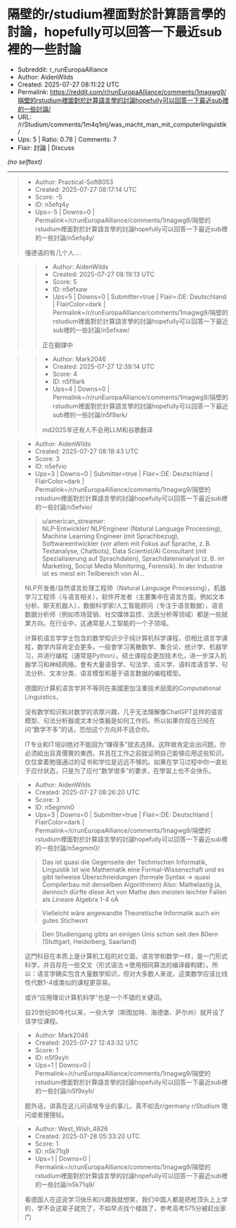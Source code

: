 # 隔壁的r/studium裡面對於計算語言學的討論，hopefully可以回答一下最近sub裡的一些討論

- Subreddit: r_runEuropaAlliance
- Author: AidenWilds
- Created: 2025-07-27 08:11:22 UTC
- Permalink: https://reddit.com/r/runEuropaAlliance/comments/1magwg9/隔壁的rstudium裡面對於計算語言學的討論hopefully可以回答一下最近sub裡的一些討論/
- URL: /r/Studium/comments/1m4q1mj/was_macht_man_mit_computerlinguistik/
- Ups: 5 | Ratio: 0.78 | Comments: 7
- Flair: 討論 | Discuss

_(no selftext)_

---

> - Author: Practical-Soft8053
> - Created: 2025-07-27 08:17:14 UTC
> - Score: -5
> - ID: n5efq4y
> - Ups=-5 | Downs=0 | Permalink=/r/runEuropaAlliance/comments/1magwg9/隔壁的rstudium裡面對於計算語言學的討論hopefully可以回答一下最近sub裡的一些討論/n5efq4y/
>
> 懂德语的有几个人….

>> - Author: AidenWilds
>> - Created: 2025-07-27 08:19:13 UTC
>> - Score: 5
>> - ID: n5efxaw
>> - Ups=5 | Downs=0 | Submitter=true | Flair=:DE: Deutschland | FlairColor=dark | Permalink=/r/runEuropaAlliance/comments/1magwg9/隔壁的rstudium裡面對於計算語言學的討論hopefully可以回答一下最近sub裡的一些討論/n5efxaw/
>>
>> 正在翻譯中

>> - Author: Mark2046
>> - Created: 2025-07-27 12:39:14 UTC
>> - Score: 4
>> - ID: n5f9ark
>> - Ups=4 | Downs=0 | Permalink=/r/runEuropaAlliance/comments/1magwg9/隔壁的rstudium裡面對於計算語言學的討論hopefully可以回答一下最近sub裡的一些討論/n5f9ark/
>>
>> md2025年还有人不会用LLM和谷歌翻译

> - Author: AidenWilds
> - Created: 2025-07-27 08:18:43 UTC
> - Score: 3
> - ID: n5efvio
> - Ups=3 | Downs=0 | Submitter=true | Flair=:DE: Deutschland | FlairColor=dark | Permalink=/r/runEuropaAlliance/comments/1magwg9/隔壁的rstudium裡面對於計算語言學的討論hopefully可以回答一下最近sub裡的一些討論/n5efvio/
>
> >u/american_streamer:  
> NLP-Entwickler/ NLPEngineer (Natural Language Processing), Machine Learning Engineer (mit Sprachbezug), Softwareentwickler (vor allem mit Fokus auf Sprache, z. B. Textanalyse, Chatbots), Data Scientist/AI Consultant (mit Spezialisierung auf Sprachdaten), Sprachdatenanalyst (z. B. im Marketing, Social Media Monitoring, Forensik). In der Industrie ist es meist ein Teilbereich von AI...
> 
> NLP开发者/自然语言处理工程师（Natural Language Processing），机器学习工程师（与语言相关），软件开发者（主要集中在语言方面，例如文本分析、聊天机器人），数据科学家/人工智能顾问（专注于语言数据），语言数据分析师（例如市场营销、社交媒体监控、法医分析等领域）都是一些就業方向。在行业中，这通常是人工智能的一个子领域。
> 
> 计算机语言学学士包含的数学知识少于纯计算机科学课程，但相比语言学课程，数学内容肯定会更多。一般會学习离散数学、集合论、统计学、机器学习，并进行编程（通常是Python）。硕士课程会更加技术化，进一步深入机器学习和神经网络。會有大量语音学、句法学、语义学、语料库语言学、句法分析、文本分类、语言模型和基于语言数据的编程模型。
> 
> 德國的计算机语言学并不等同在美國更加注重技术层面的Computational Linguistics，
> 
> 没有数学知识和对数学的浓厚兴趣，几乎无法理解像ChatGPT这样的语言模型、句法分析器或文本分类器是如何工作的。所以如果你现在已经在问“数学不多”的话，恐怕这个方向并不适合你。
> 
> IT专业和IT培训绝对不能因为“赚得多”就去选择。这样做肯定会出问题。你必须給出貨真價實的東西，并且在工作之前就证明自己能够应用这些知识。仅仅拿着勉强通过的证书和学位是远远不够的。如果在学习过程中你一直处于应付状态，只是为了应付“数学很多”的要求，在學習上也不会快乐。

> - Author: AidenWilds
> - Created: 2025-07-27 08:26:20 UTC
> - Score: 3
> - ID: n5egmm0
> - Ups=3 | Downs=0 | Submitter=true | Flair=:DE: Deutschland | FlairColor=dark | Permalink=/r/runEuropaAlliance/comments/1magwg9/隔壁的rstudium裡面對於計算語言學的討論hopefully可以回答一下最近sub裡的一些討論/n5egmm0/
>
> >Das ist quasi die Gegenseite der Technischen Informatik, Linguistik ist wie Mathematik eine Formal-Wissenschaft und es gibt teilweise Überschneidungen (formale Syntax -> quasi Compilerbau mit denselben Algorithmen) Also: Mathelastig ja, dennoch dürfte diese Art von Mathe den meisten leichter Fallen als Lineare Algebra 1-4 oÄ
> 
> >Vielleicht wäre angewandte Theoretische Informatik auch ein gutes Stichwort
> 
> >Den Studiengang gibts an einigen Unis schon seit den 80ern (Stuttgart, Heidelberg, Saarland)
> 
> >
> 
> 这門科目在本质上是计算机工程的对立面。语言学和数学一样，是一门形式科学，并且存在一些交叉（形式语法->使用相同算法的编译器构建）。所以：语言学确实包含大量数学知识，但对大多数人来说，这类数学应该比线性代数1-4或类似的课程更容易。
> 
> 或许“应用理论计算机科学”也是一个不错的关键词。
> 
> 自20世纪80年代以来，一些大学（斯图加特、海德堡、萨尔州）就开设了该学位课程。

> - Author: Mark2046
> - Created: 2025-07-27 12:43:32 UTC
> - Score: 1
> - ID: n5f9xyh
> - Ups=1 | Downs=0 | Permalink=/r/runEuropaAlliance/comments/1magwg9/隔壁的rstudium裡面對於計算語言學的討論hopefully可以回答一下最近sub裡的一些討論/n5f9xyh/
>
> 题外话，讲真在这儿问读啥专业的事儿，真不如去r/germany r/Studium  嗯问或者搜搜帖。

> - Author: West_Wish_4826
> - Created: 2025-07-28 05:33:20 UTC
> - Score: 1
> - ID: n5k71q9
> - Ups=1 | Downs=0 | Permalink=/r/runEuropaAlliance/comments/1magwg9/隔壁的rstudium裡面對於計算語言學的討論hopefully可以回答一下最近sub裡的一些討論/n5k71q9/
>
> 看德国人在这说学习快乐和兴趣我就想笑，我们中国人都是把枪顶头上上学的，学不会这辈子就完了，不如早点找个楼跳了，参考高考575分被赶出家门
